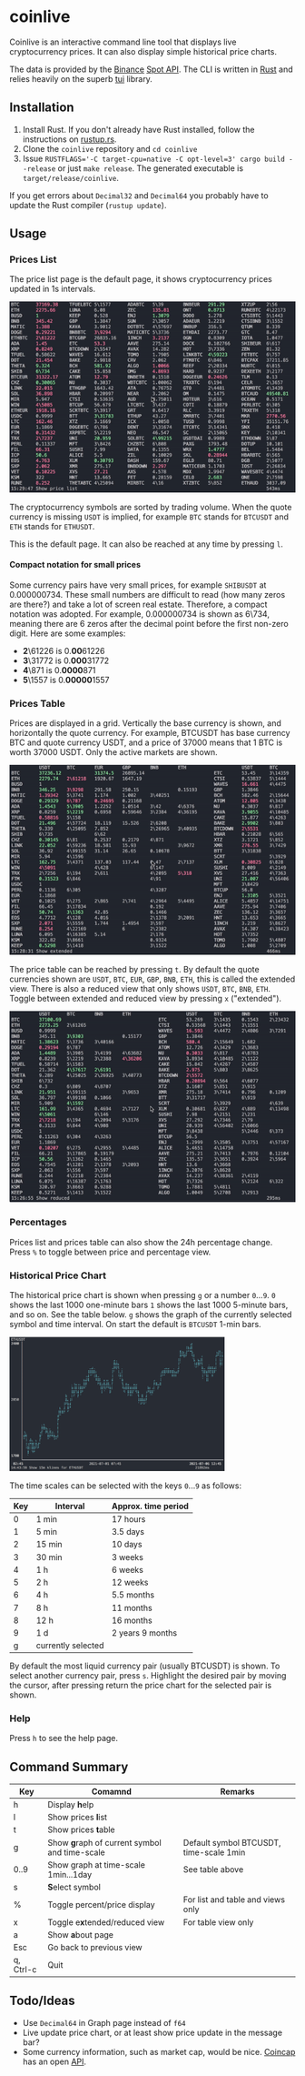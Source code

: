 # coinlive

Coinlive is an interactive command line tool that displays live cryptocurrency prices. It can also display simple historical price charts.

The data is provided by the [Binance](binance.com) [Spot API](https://binance-docs.github.io/apidocs/spot/en/). The CLI is written in [Rust](https://www.rust-lang.org/) and relies heavily on the superb [tui](https://docs.rs/tui) library.

## Installation

1. Install Rust. If you don't already have Rust installed, follow the instructions on [rustup.rs](https://rustup.rs/).
2. Clone the `coinlive` repository and `cd coinlive`
3. Issue `RUSTFLAGS='-C target-cpu=native -C opt-level=3' cargo build --release` or just `make release`. The generated executable is `target/release/coinlive`.

If you get errors about `Decimal32` and `Decimal64` you probably have to update the Rust compiler (`rustup update`). 

## Usage

### Prices List

The price list page is the default page, it shows cryptocurrency prices updated in 1s intervals.

![list](assets/list.gif)

The cryptocurrency symbols are sorted by trading volume. When the quote currency is missing `USDT` is implied, for example `BTC` stands for `BTCUSDT` and `ETH` stands for `ETHUSDT`.

This is the default page. It can also be reached at any time by pressing `l`.

#### Compact notation for small prices

Some currency pairs have very small prices, for example `SHIBUSDT` at 0.000000734. These small numbers are difficult to read (how many zeros are there?) and take a lot of screen real estate. Therefore, a compact notation was adopted. For example, 0.000000734 is shown as 6\734, meaning there are 6 zeros after the decimal point before the first non-zero digit. Here are some examples:

- **2**\61226 is 0.**00**61226
- **3**\31772 is 0.**000**31772
- **4**\871 is 0.**0000**871
- **5**\1557 is 0.**00000**1557

### Prices Table

Prices are displayed in a grid. Vertically the base currency is shown, and horizontally the quote currency. For example, BTCUSDT has base currency BTC and quote currency USDT, and a price of 37000 means that 1 BTC is worth 37000 USDT. Only the active markets are shown.

![table](assets/table-full.gif)



The price table can be reached by pressing `t`. By default the quote currencies shown are `USDT`, `BTC`, `EUR`, `GBP`, `BNB`, `ETH`, this is called the extended view. There is also a reduced view that only shows  `USDT`, `BTC`, `BNB`, `ETH`. Toggle between extended and reduced view by pressing `x` ("extended").

![table-reduced](assets/table-reduced.gif)

### Percentages

Prices list and prices table can also show the 24h percentage change. Press `%` to toggle between price and percentage view.

### Historical Price Chart

The historical price chart is shown when pressing `g` or a number `0`...`9`.  `0` shows the last 1000 one-minute bars `1` shows the last 1000 5-minute bars, and so on. See the table below. `g` shows the graph of the currently selected symbol and time interval. On start the default is `BTCUSDT` 1-min bars.

<img src="assets/graph.png" alt="graph" style="zoom:37%;" />

The time scales can be selected with the keys `0`...`9` as follows:

| Key  | Interval | Approx. time period |
| ---- | -------- | ------------------- |
| 0    | 1 min    | 17 hours |
| 1    | 5 min    |3.5 days|
| 2    | 15 min   |10 days|
| 3    | 30 min   |3 weeks|
| 4    | 1 h      |6 weeks|
| 5    | 2 h      |12 weeks|
| 6    | 4 h      |5.5 months|
| 7    | 8 h      |11 months|
| 8    | 12 h     |16 months|
| 9    | 1 d      |2 years 9 months|
| g    | currently selected |  |

By default the most liquid currency pair (usually BTCUSDT) is shown. To select another currency pair, press `s`. Highlight the desired pair by moving the cursor, after pressing return the price chart for the selected pair is shown.

### Help

Press `h` to see the help page.

## Command Summary

| Key       | Comamnd                                         | Remarks                                 |
| --------- | ----------------------------------------------- | --------------------------------------- |
| h         | Display **h**elp                                |                                         |
| l         | Show prices **I**ist                            |                                         |
| t         | Show prices **t**able                           |                                         |
| g         | Show **g**raph of current symbol and time-scale | Default symbol BTCUSDT, time-scale 1min |
| 0..9      | Show graph at time-scale 1min...1day            | See table above                         |
| s         | **S**elect symbol                               |                                         |
| %         | Toggle percent/price display                    | For list and table and views only       |
| x         | Toggle e**x**tended/reduced view                | For table view only                     |
| a         | Show **a**bout page                             |                                         |
| Esc       | Go back to previous view                        |                                         |
| q, Ctrl-c | Quit                                            |                                         |



## Todo/Ideas
- Use `Decimal64` in Graph page instead of `f64`
- Live update price chart, or at least show price update in the message bar?
- Some currency information, such as market cap, would be nice. [Coincap](coincap.io) has an open [API](https://docs.coincap.io/).

